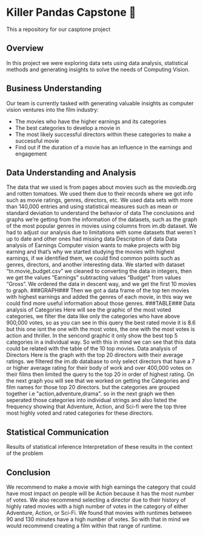 # Killer Pandas Capstone :panda_face:
This a repository for our casptone project
## Overview ##
In this project we were exploring data sets using data analysis, statistical methods and generating insights to solve the needs of Computing Vision.
## Business Understanding ##
Our team is currently tasked with generating valuable insights as computer vision ventures into the film industry:
 - The movies who have the higher earnings and its categories
 - The best categories to develop a movie in
 - The most likely successful directors within these categories to make a successful movie
 - Find out if the duration of a movie has an influence in the earnings and engagement
## Data Understanding and Analysis
The data that we used is from pages about movies such as the moviedb.org and rotten tomatoes. We used them due to their records where we got info such as movie ratings, genres, directors, etc. We used data sets with more than 140,000 entries and using statistical measures such as mean or standard deviation to understand the behavior of data
The conclusions and graphs we’re getting from the information of the datasets, such as the graph of the most popular genres in movies using columns from im.db dataset. We had to adjust our analysis due to limitations with some datasets that weren´t up to date and other ones had missing data
Description of data
Data analysis of Earnings
Computer vision wants to make projects with big earning and that’s why we started studying the movies with highest earnings, if we identified them, we could find common points such as genres, directors, and another interesting data.
We started with dataset “tn.movie_budget.csv” we cleaned to converting the data in integers, then we get the values “Earnings” subtracting values “Budget” from values “Gross”. We ordered the data in descent way, and we get the first 10 movies to graph.
###GRAPH###
Then we got a data frame of the top ten movies with highest earnings and added the genres of each movie, in this way we could find more useful information about those genres.
###TABLE###
Data analysis of Categories
Here will see the graphic of the most voted categories, we filter the data like only the categories
who have above 900,000 votes, so as you can see in this query the best rated movie it is 8.6
but this one isnt the one with the most votes, the one with the most votes is action and thriller.
In the sencond graphic it only show the best top 5 categories in a individual way.
So with this in mind we can see that this data could be related with the table of the 10 top movies.
Data analysis of Directors
Here is the graph with the top 20 directors with their average ratings. we filtered the im.db database to only select directors that have a 7 or higher average rating for their body of work and over 400,000 votes on their films then limited the query to the top 20 in order of highest rating. On the next graph you will see that we worked on getting the Categories and film names for those top 20 directors. but the categories are grouped together i.e "action,adventure,drama". so in the next graph we then seperated those categories into individual strings and also listed the frequency showing that Adventure, Action, and Sci-fi were the top three most highly voted and rated categories for these directors.
## Statistical Communication
Results of statistical inference
Interpretation of these results in the context of the problem
## Conclusion
We recommend to make a movie with high earnings the category that could have most impact on people will
be Action because it has the most number of votes.
We also recommend selecting a director due to their history of highly rated movies with a high number of votes
in the category of either Adventure, Action, or Sci-Fi.
We found that movies with runtimes between 90 and 130 minutes have a high number
of votes. So with that in mind we would recommend creating a film within that range of runtime.

